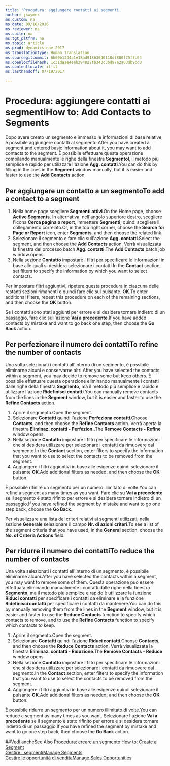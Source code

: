 ```yaml
---
title: 'Procedura: aggiungere contatti ai segmenti'
author: jswymer
ms.custom: na
ms.date: 09/16/2016
ms.reviewer: na
ms.suite: na
ms.tgt_pltfrm: na
ms.topic: article
ms.prod: dynamics-nav-2017
ms.translationtype: Human Translation
ms.sourcegitcommit: 6b60b1344a1e18ad91863046110df880f75f7c04
ms.openlocfilehash: 1c31daae4eeb394822fb343c3bd97e2a03db9cd0
ms.contentlocale: it-it
ms.lasthandoff: 07/19/2017

---
```

# <a name="how-to-add-contacts-to-segments"></a><span data-ttu-id="ef3fd-102">Procedura: aggiungere contatti ai segmenti</span><span class="sxs-lookup"><span data-stu-id="ef3fd-102">How to: Add Contacts to Segments</span></span>
<span data-ttu-id="ef3fd-103">Dopo avere creato un segmento e immesso le informazioni di base relative, è possibile aggiungere contatti al segmento.</span><span class="sxs-lookup"><span data-stu-id="ef3fd-103">After you have created a segment and entered basic information about it, you may want to add contacts to the segment.</span></span> <span data-ttu-id="ef3fd-104">È possibile effettuare questa operazione compilando manualmente le righe della finestra **Segmentol**, il metodo più semplice e rapido per utilizzare l'azione **Agg. contatti**.</span><span class="sxs-lookup"><span data-stu-id="ef3fd-104">You can do this by filling in the lines in the **Segment** window manually, but it is easier and faster to use the **Add Contacts** action.</span></span>

## <a name="to-add-a-contact-to-a-segment"></a><span data-ttu-id="ef3fd-105">Per aggiungere un contatto a un segmento</span><span class="sxs-lookup"><span data-stu-id="ef3fd-105">To add a contact to a segment</span></span>
1. <span data-ttu-id="ef3fd-106">Nella home page scegliere **Segmenti attivi**.</span><span class="sxs-lookup"><span data-stu-id="ef3fd-106">On the Home page, choose **Active Segments**.</span></span> <span data-ttu-id="ef3fd-107">In alternativa, nell'angolo superiore destro, scegliere l'icona **Cerca pagina o report**, immettere **Segmenti**, quindi scegliere il collegamento correlato.</span><span class="sxs-lookup"><span data-stu-id="ef3fd-107">Or, in the top right corner, choose the **Search for Page or Report** icon, enter **Segments**, and then choose the related link.</span></span>  
2. <span data-ttu-id="ef3fd-108">Selezionare il segmento e fare clic sull'azione **Agg. contatti**.</span><span class="sxs-lookup"><span data-stu-id="ef3fd-108">Select the segment, and then choose the **Add Contacts** action.</span></span> <span data-ttu-id="ef3fd-109">Verrà visualizzata la finestra del processo batch **Agg. contatti**.</span><span class="sxs-lookup"><span data-stu-id="ef3fd-109">The **Add Contacts** batch job window opens.</span></span>
3. <span data-ttu-id="ef3fd-110">Nella sezione **Contatto** impostare i filtri per specificare le informazioni in base alle quali si desidera selezionare i contatti.</span><span class="sxs-lookup"><span data-stu-id="ef3fd-110">In the **Contact** section, set filters to specify the information by which you want to select contacts.</span></span>

<span data-ttu-id="ef3fd-111">Per impostare filtri aggiuntivi, ripetere questa procedura in ciascuna delle restanti sezioni rimanenti e quindi fare clic sul pulsante. **OK**.</span><span class="sxs-lookup"><span data-stu-id="ef3fd-111">To enter additional filters, repeat this procedure on each of the remaining sections, and then choose the **OK** button.</span></span>

<span data-ttu-id="ef3fd-112">Se i contatti sono stati aggiunti per errore e si desidera tornare indietro di un passaggio, fare clic sull'azione **Vai a precedente**.</span><span class="sxs-lookup"><span data-stu-id="ef3fd-112">If you have added contacts by mistake and want to go back one step, then choose the **Go Back** action.</span></span>

## <a name="to-refine-the-number-of-contacts"></a><span data-ttu-id="ef3fd-113">Per perfezionare il numero dei contatti</span><span class="sxs-lookup"><span data-stu-id="ef3fd-113">To refine the number of contacts</span></span>
<span data-ttu-id="ef3fd-114">Una volta selezionati i contatti all'interno di un segmento, è possibile eliminarne alcuni e conservarne altri.</span><span class="sxs-lookup"><span data-stu-id="ef3fd-114">After you have selected the contacts within a segment, you may decide to remove some but keep others.</span></span> <span data-ttu-id="ef3fd-115">È possibile effettuare questa operazione eliminando manualmente i contatti dalle righe della finestra **Segmento**, ma il metodo più semplice e rapido è utilizzare l'azione **Ridefinisci contatti**.</span><span class="sxs-lookup"><span data-stu-id="ef3fd-115">You can manually remove contacts from the lines in the **Segment** window, but it is easier and faster to use the **Refine Contacts** action.</span></span>

1. <span data-ttu-id="ef3fd-116">Aprire il segmento.</span><span class="sxs-lookup"><span data-stu-id="ef3fd-116">Open the segment.</span></span>
2. <span data-ttu-id="ef3fd-117">Selezionare **Contatti** quindi l'azione **Perfeziona contatti**.</span><span class="sxs-lookup"><span data-stu-id="ef3fd-117">Choose **Contacts**, and then choose the **Refine Contacts** action.</span></span> <span data-ttu-id="ef3fd-118">Verrà aperta la finestra **Eliminaz. contatti - Perfezion.**.</span><span class="sxs-lookup"><span data-stu-id="ef3fd-118">The **Remove Contacts - Refine** window opens.</span></span>
3. <span data-ttu-id="ef3fd-119">Nella sezione **Contatto** impostare i filtri per specificare le informazioni che si desidera utilizzare per selezionare i contatti da rimuovere dal segmento.</span><span class="sxs-lookup"><span data-stu-id="ef3fd-119">In the **Contact** section, enter filters to specify the information that you want to use to select the contacts to be removed from the segment.</span></span>
4. <span data-ttu-id="ef3fd-120">Aggiungere i filtri aggiuntivi in base alle esigenze quindi selezionare il pulsante **OK**.</span><span class="sxs-lookup"><span data-stu-id="ef3fd-120">Add additional filters as needed, and then choose the **OK** button.</span></span>

<span data-ttu-id="ef3fd-121">È possibile rifinire un segmento per un numero illimitato di volte.</span><span class="sxs-lookup"><span data-stu-id="ef3fd-121">You can refine a segment as many times as you want.</span></span> <span data-ttu-id="ef3fd-122">Fare clic su **Vai a precedente** se il segmento è stato rifinito per errore e si desidera tornare indietro di un passaggio.</span><span class="sxs-lookup"><span data-stu-id="ef3fd-122">If you have refined the segment by mistake and want to go one step back, choose the **Go Back**.</span></span>

<span data-ttu-id="ef3fd-123">Per visualizzare una lista dei criteri relativi ai segmenti utilizzati, nella sezione **Generale** selezionare il campo **Nr. di azioni criteri**.</span><span class="sxs-lookup"><span data-stu-id="ef3fd-123">To see a list of the segment criteria that you have used, in the **General** section, choose the **No. of Criteria Actions** field.</span></span>

## <a name="to-reduce-the-number-of-contacts"></a><span data-ttu-id="ef3fd-124">Per ridurre il numero dei contatti</span><span class="sxs-lookup"><span data-stu-id="ef3fd-124">To reduce the number of contacts</span></span>
<span data-ttu-id="ef3fd-125">Una volta selezionati i contatti all'interno di un segmento, è possibile eliminarne alcuni.</span><span class="sxs-lookup"><span data-stu-id="ef3fd-125">After you have selected the contacts within a segment, you may want to remove some of them.</span></span> <span data-ttu-id="ef3fd-126">Questa operazione può essere effettuata eliminando manualmente i contatti dalle righe nella finestra **Segmento**, ma il metodo più semplice e rapido è utilizzare la funzione **Riduci contatti** per specificare i contatti da eliminare e la funzione **Ridefinisci contatti** per specificare i contatti da mantenere.</span><span class="sxs-lookup"><span data-stu-id="ef3fd-126">You can do this by manually removing them from the lines in the **Segment** window, but it is easier and faster to use the **Reduce Contacts** function to specify which contacts to remove, and to use the **Refine Contacts** function to specify which contacts to keep.</span></span>

1. <span data-ttu-id="ef3fd-127">Aprire il segmento.</span><span class="sxs-lookup"><span data-stu-id="ef3fd-127">Open the segment.</span></span>
2. <span data-ttu-id="ef3fd-128">Selezionare **Contatti** quindi l'azione **Riduci contatti**.</span><span class="sxs-lookup"><span data-stu-id="ef3fd-128">Choose **Contacts**, and then choose the **Reduce Contacts** action.</span></span> <span data-ttu-id="ef3fd-129">Verrà visualizzata la finestra **Eliminaz. contatti - Riduzione**.</span><span class="sxs-lookup"><span data-stu-id="ef3fd-129">The **Remove Contacts - Reduce** window opens.</span></span>
3. <span data-ttu-id="ef3fd-130">Nella sezione **Contatto** impostare i filtri per specificare le informazioni che si desidera utilizzare per selezionare i contatti da rimuovere dal segmento.</span><span class="sxs-lookup"><span data-stu-id="ef3fd-130">In the **Contact** section, enter filters to specify the information that you want to use to select the contacts to be removed from the segment.</span></span>
4. <span data-ttu-id="ef3fd-131">Aggiungere i filtri aggiuntivi in base alle esigenze quindi selezionare il pulsante **OK**.</span><span class="sxs-lookup"><span data-stu-id="ef3fd-131">Add additional filters as needed, and then choose the **OK** button.</span></span>

<span data-ttu-id="ef3fd-132">È possibile ridurre un segmento per un numero illimitato di volte.</span><span class="sxs-lookup"><span data-stu-id="ef3fd-132">You can reduce a segment as many times as you want.</span></span> <span data-ttu-id="ef3fd-133">Selezionare l'azione **Vai a precedente** se il segmento è stato rifinito per errore e si desidera tornare indietro di un passaggio.</span><span class="sxs-lookup"><span data-stu-id="ef3fd-133">If you have refined the segment by mistake and want to go one step back, then choose the **Go Back** action.</span></span>

##<a name="see-also"></a><span data-ttu-id="ef3fd-134">Vedi anche</span><span class="sxs-lookup"><span data-stu-id="ef3fd-134">See Also</span></span>
<span data-ttu-id="ef3fd-135">[Procedura: creare un segmento](marketing-how-create-segment.md) </span><span class="sxs-lookup"><span data-stu-id="ef3fd-135">[How to: Create a Segment](marketing-how-create-segment.md) </span></span>  
[<span data-ttu-id="ef3fd-136">Gestire i segmenti</span><span class="sxs-lookup"><span data-stu-id="ef3fd-136">Manage Segments</span></span>](marketing-segments.md)  
[<span data-ttu-id="ef3fd-137">Gestire le opportunità di vendita</span><span class="sxs-lookup"><span data-stu-id="ef3fd-137">Manage Sales Opportunities</span></span>](marketing-manage-sales-opportunities.md)  

